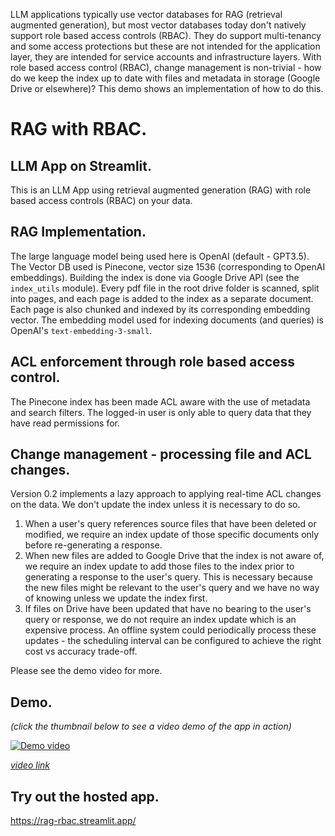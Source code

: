 LLM applications typically use vector databases for RAG (retrieval augmented generation), but most vector databases today don't
natively support role based access controls (RBAC). They do support multi-tenancy and some access protections but these are not intended for the application layer, they are intended for service accounts and infrastructure layers. With role based access control (RBAC), change management is non-trivial - how do we keep the index up to date with files and metadata in storage (Google Drive or elsewhere)? This demo shows an implementation of how to do this. 

# RAG with RBAC.

## LLM App on Streamlit.
This is an LLM App using retrieval augmented generation (RAG) with role based access controls (RBAC) on your data.

## RAG Implementation.
The large language model being used here is OpenAI (default - GPT3.5).
The Vector DB used is Pinecone, vector size 1536 (corresponding to OpenAI embeddings).
Building the index is done via Google Drive API (see the `index_utils` module). Every pdf file in the root drive folder is scanned, split into pages, and each page is added to the index as a separate document. Each page is also chunked and indexed by its corresponding embedding vector.
The embedding model used for indexing documents (and queries) is OpenAI's `text-embedding-3-small`.

## ACL enforcement through role based access control.
The Pinecone index has been made ACL aware with the use of metadata and search filters.
The logged-in user is only able to query data that they have read permissions for.

## Change management - processing file and ACL changes.
Version 0.2 implements a lazy approach to applying real-time ACL changes on the data.
We don't update the index unless it is necessary to do so.
  1. When a user's query references source files that have been deleted or modified, we require an index update of those specific documents only before re-generating a response.
  2. When new files are added to Google Drive that the index is not aware of, we require an index update to add those files to the index prior to generating a response to the user's query. This is necessary because the new files might be relevant to the user's query and we have no way of knowing unless we update the index first.
  3. If files on Drive have been updated that have no bearing to the user's query or response, we do not require an index update which is an expensive process. An offline system could periodically process these updates - the scheduling interval can be configured to achieve the right cost vs accuracy trade-off.

Please see the demo video for more.

## Demo.

*(click the thumbnail below to see a video demo of the app in action)*

[![Demo video](https://img.youtube.com/vi/zKCrEXEBQGY/0.jpg)](https://www.youtube.com/watch?v=zKCrEXEBQGY)

*[video link](https://www.youtube.com/watch?v=zKCrEXEBQGY)*


## Try out the hosted app.
https://rag-rbac.streamlit.app/

